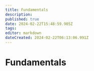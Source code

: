 ```yaml
---
title: Fundamentals
description: 
published: true
date: 2024-02-22T15:48:59.905Z
tags: 
editor: markdown
dateCreated: 2024-02-22T06:13:06.991Z
---
```


# Fundamentals

